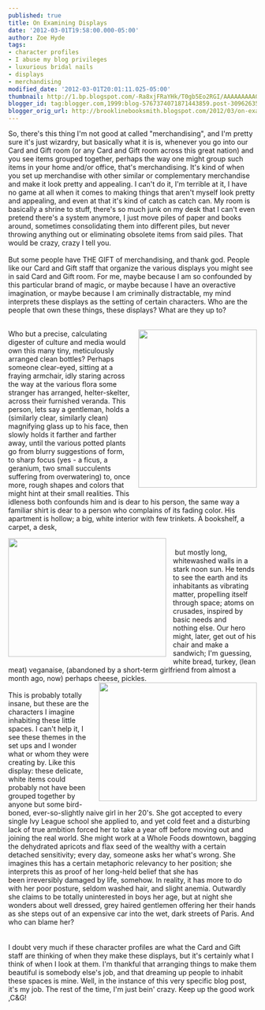 ```yaml
---
published: true
title: On Examining Displays
date: '2012-03-01T19:58:00.000-05:00'
author: Zoe Hyde
tags:
- character profiles
- I abuse my blog privileges
- luxurious bridal nails
- displays
- merchandising
modified_date: '2012-03-01T20:01:11.025-05:00'
thumbnail: http://1.bp.blogspot.com/-Ra8xjFRaYHk/T0gb5Eo2RGI/AAAAAAAAAGI/sq0y9VdN1G8/s72-c/IMG_8869.jpg
blogger_id: tag:blogger.com,1999:blog-5767374071871443859.post-3096263560930480452
blogger_orig_url: http://brooklinebooksmith.blogspot.com/2012/03/on-examining-displays.html
---
```


So, there's this thing I'm not good at called "merchandising", and I'm pretty sure it's just wizardry, but basically what it is is, whenever you go into our Card and Gift room (or any Card and Gift room across this great nation) and you see items grouped together, perhaps the way one might group such items in your home and/or office, that's merchandising. It's kind of when you set up merchandise with other similar or complementary merchandise and make it look pretty and appealing. I can't do it, I'm terrible at it, I have no game at all when it comes to making things that aren't myself look pretty and appealing, and even at that it's kind of catch as catch can. My room is basically a shrine to stuff, there's so much junk on my desk that I can't even pretend there's a system anymore, I just move piles of paper and books around, sometimes consolidating them into different piles, but never throwing anything out or eliminating obsolete items from said piles. That would be crazy, crazy I tell you.<br /><br />But some people have THE GIFT of merchandising, and thank god. People like our Card and Gift staff that organize the various displays you might see in said Card and Gift room. For me, maybe because I am so confounded by this particular brand of magic, or maybe because I have an overactive imagination, or maybe because I am criminally&nbsp;distractable, my mind interprets these displays as the setting of certain characters. Who are the people that own these things, these displays? What are they up to?<br /><br /><div class="separator" style="clear: both; text-align: center;"><a href="http://1.bp.blogspot.com/-Ra8xjFRaYHk/T0gb5Eo2RGI/AAAAAAAAAGI/sq0y9VdN1G8/s1600/IMG_8869.jpg" imageanchor="1" style="clear: right; float: right; margin-bottom: 1em; margin-left: 1em;"><img border="0" height="320" src="http://1.bp.blogspot.com/-Ra8xjFRaYHk/T0gb5Eo2RGI/AAAAAAAAAGI/sq0y9VdN1G8/s320/IMG_8869.jpg" width="240" /></a></div>Who but a precise, calculating digester of culture and media would own this many tiny, meticulously arranged clean bottles? Perhaps someone clear-eyed, sitting at a fraying armchair, idly staring across the way at the various flora some stranger has arranged, helter-skelter, across their furnished veranda. This person, lets say a gentleman, holds a (similarly clear, similarly clean) magnifying glass up to his face, then slowly holds it farther and farther away, until the various potted plants go from blurry suggestions of form, to sharp focus (yes -&nbsp;a ficus, a geranium, two small succulents suffering from overwatering) to, once more, rough shapes and colors that might hint&nbsp;at their small realities. This idleness both confounds him and is dear to his person, the same way a familiar shirt is dear to a person who complains of its fading color. His apartment is hollow; a big, white interior with few trinkets. A bookshelf, a carpet, a desk, <br /><div class="separator" style="clear: both; text-align: left;"><a href="http://3.bp.blogspot.com/-v51EyQKu_ds/T0gbzNJgiQI/AAAAAAAAAF8/9wR3BQzGjfg/s1600/IMG_7075.jpg" imageanchor="1" style="clear: left; float: left; margin-bottom: 1em; margin-right: 1em;"></a></div><a href="http://3.bp.blogspot.com/-v51EyQKu_ds/T0gbzNJgiQI/AAAAAAAAAF8/9wR3BQzGjfg/s1600/IMG_7075.jpg" imageanchor="1" style="clear: left; float: left; margin-bottom: 1em; margin-right: 1em;"><img border="0" height="240" src="http://3.bp.blogspot.com/-v51EyQKu_ds/T0gbzNJgiQI/AAAAAAAAAF8/9wR3BQzGjfg/s320/IMG_7075.jpg" width="320" /></a>&nbsp; &nbsp; &nbsp; &nbsp; &nbsp; &nbsp; &nbsp; &nbsp; &nbsp; &nbsp; &nbsp; &nbsp; &nbsp; &nbsp; &nbsp; &nbsp; &nbsp; &nbsp; &nbsp; &nbsp; &nbsp; &nbsp; &nbsp; &nbsp; &nbsp; &nbsp; &nbsp; &nbsp; &nbsp; &nbsp; &nbsp; &nbsp; &nbsp; &nbsp; &nbsp; &nbsp; &nbsp; &nbsp; &nbsp; <br />&nbsp;but mostly long, whitewashed walls in a stark noon sun. He tends to see the earth and its inhabitants as vibrating matter, propelling itself through space; atoms on crusades, inspired by basic needs and nothing&nbsp;else.&nbsp;Our hero might, later, get out of his chair and make a sandwich; I'm guessing, white bread, turkey, (lean meat) veganaise, (abandoned by a short-term girlfriend from almost a month ago, now) perhaps cheese, pickles.<br /><div class="separator" style="clear: both; text-align: left;"></div><div class="separator" style="clear: both; text-align: center;"></div><div class="separator" style="clear: both; text-align: center;"><a href="http://2.bp.blogspot.com/-TUADFYVsvlM/T0wgDSAyN0I/AAAAAAAAAGU/LH1svqF57k8/s1600/IMG_5948.jpg" imageanchor="1" style="clear: right; float: right; margin-bottom: 1em; margin-left: 1em;"><img border="0" height="240" src="http://2.bp.blogspot.com/-TUADFYVsvlM/T0wgDSAyN0I/AAAAAAAAAGU/LH1svqF57k8/s320/IMG_5948.jpg" width="320" /></a></div><br />This is probably totally insane, but these are the characters I imagine inhabiting these little spaces. I can't help it, I see these themes in the set ups and I wonder what or whom they were creating by. Like this display: these delicate, white items could probably not have been grouped together by anyone but some bird-boned, ever-so-slightly naive girl in her 20's. She got accepted to every single Ivy League school she applied to, and yet cold feet and a disturbing lack of true ambition forced her to take a year off before moving out and joining the real world.&nbsp;<span style="text-align: left;">She might work at a Whole Foods downtown, bagging the dehydrated apricots and flax seed of the wealthy with a certain detached sensitivity; every day, someone asks her what's wrong. She imagines this has a certain metaphoric relevancy to her position; she interprets this as proof of her long-held belief that she has been&nbsp;irreversibly&nbsp;damaged by life, somehow. In reality, it has more to do with her poor posture,&nbsp;seldom&nbsp;washed hair, and slight anemia. Outwardly she claims to be totally uninterested in boys her age, but at night she wonders about well dressed, grey haired gentlemen offering her their hands as she steps out of an expensive car into the wet, dark streets of Paris. And who can blame her?&nbsp;</span><br /><span style="text-align: left;"><br /></span><br /><span style="text-align: left;">I doubt very much if these character profiles are what the Card and Gift staff are thinking of when they make these displays, but it's certainly what I think of when I look at them. I'm thankful that arranging things to make them beautiful is somebody else's job, and that dreaming up people to inhabit these spaces is mine. Well, in the instance of this very specific blog post, it's my job. The rest of the time, I'm just bein' crazy. Keep up the good work ,C&amp;G!</span>